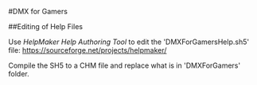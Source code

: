 #DMX for Gamers

##Editing of Help Files

Use *HelpMaker Help Authoring Tool* to edit the 'DMXForGamersHelp.sh5' file: https://sourceforge.net/projects/helpmaker/

Compile the SH5 to a CHM file and replace what is in 'DMXForGamers' folder.
